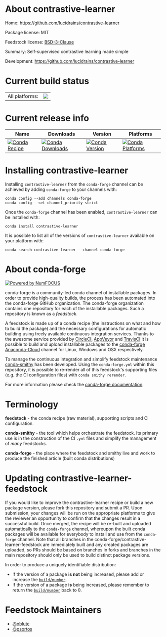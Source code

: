 About contrastive-learner
=========================

Home: https://github.com/lucidrains/contrastive-learner

Package license: MIT

Feedstock license: [BSD-3-Clause](https://github.com/conda-forge/contrastive-learner-feedstock/blob/master/LICENSE.txt)

Summary: Self-supervised contrastive learning made simple

Development: https://github.com/lucidrains/contrastive-learner

Current build status
====================


<table><tr><td>All platforms:</td>
    <td>
      <a href="https://dev.azure.com/conda-forge/feedstock-builds/_build/latest?definitionId=13073&branchName=master">
        <img src="https://dev.azure.com/conda-forge/feedstock-builds/_apis/build/status/contrastive-learner-feedstock?branchName=master">
      </a>
    </td>
  </tr>
</table>

Current release info
====================

| Name | Downloads | Version | Platforms |
| --- | --- | --- | --- |
| [![Conda Recipe](https://img.shields.io/badge/recipe-contrastive--learner-green.svg)](https://anaconda.org/conda-forge/contrastive-learner) | [![Conda Downloads](https://img.shields.io/conda/dn/conda-forge/contrastive-learner.svg)](https://anaconda.org/conda-forge/contrastive-learner) | [![Conda Version](https://img.shields.io/conda/vn/conda-forge/contrastive-learner.svg)](https://anaconda.org/conda-forge/contrastive-learner) | [![Conda Platforms](https://img.shields.io/conda/pn/conda-forge/contrastive-learner.svg)](https://anaconda.org/conda-forge/contrastive-learner) |

Installing contrastive-learner
==============================

Installing `contrastive-learner` from the `conda-forge` channel can be achieved by adding `conda-forge` to your channels with:

```
conda config --add channels conda-forge
conda config --set channel_priority strict
```

Once the `conda-forge` channel has been enabled, `contrastive-learner` can be installed with:

```
conda install contrastive-learner
```

It is possible to list all of the versions of `contrastive-learner` available on your platform with:

```
conda search contrastive-learner --channel conda-forge
```


About conda-forge
=================

[![Powered by NumFOCUS](https://img.shields.io/badge/powered%20by-NumFOCUS-orange.svg?style=flat&colorA=E1523D&colorB=007D8A)](http://numfocus.org)

conda-forge is a community-led conda channel of installable packages.
In order to provide high-quality builds, the process has been automated into the
conda-forge GitHub organization. The conda-forge organization contains one repository
for each of the installable packages. Such a repository is known as a *feedstock*.

A feedstock is made up of a conda recipe (the instructions on what and how to build
the package) and the necessary configurations for automatic building using freely
available continuous integration services. Thanks to the awesome service provided by
[CircleCI](https://circleci.com/), [AppVeyor](https://www.appveyor.com/)
and [TravisCI](https://travis-ci.com/) it is possible to build and upload installable
packages to the [conda-forge](https://anaconda.org/conda-forge)
[Anaconda-Cloud](https://anaconda.org/) channel for Linux, Windows and OSX respectively.

To manage the continuous integration and simplify feedstock maintenance
[conda-smithy](https://github.com/conda-forge/conda-smithy) has been developed.
Using the ``conda-forge.yml`` within this repository, it is possible to re-render all of
this feedstock's supporting files (e.g. the CI configuration files) with ``conda smithy rerender``.

For more information please check the [conda-forge documentation](https://conda-forge.org/docs/).

Terminology
===========

**feedstock** - the conda recipe (raw material), supporting scripts and CI configuration.

**conda-smithy** - the tool which helps orchestrate the feedstock.
                   Its primary use is in the construction of the CI ``.yml`` files
                   and simplify the management of *many* feedstocks.

**conda-forge** - the place where the feedstock and smithy live and work to
                  produce the finished article (built conda distributions)


Updating contrastive-learner-feedstock
======================================

If you would like to improve the contrastive-learner recipe or build a new
package version, please fork this repository and submit a PR. Upon submission,
your changes will be run on the appropriate platforms to give the reviewer an
opportunity to confirm that the changes result in a successful build. Once
merged, the recipe will be re-built and uploaded automatically to the
`conda-forge` channel, whereupon the built conda packages will be available for
everybody to install and use from the `conda-forge` channel.
Note that all branches in the conda-forge/contrastive-learner-feedstock are
immediately built and any created packages are uploaded, so PRs should be based
on branches in forks and branches in the main repository should only be used to
build distinct package versions.

In order to produce a uniquely identifiable distribution:
 * If the version of a package **is not** being increased, please add or increase
   the [``build/number``](https://docs.conda.io/projects/conda-build/en/latest/resources/define-metadata.html#build-number-and-string).
 * If the version of a package **is** being increased, please remember to return
   the [``build/number``](https://docs.conda.io/projects/conda-build/en/latest/resources/define-metadata.html#build-number-and-string)
   back to 0.

Feedstock Maintainers
=====================

* [@oblute](https://github.com/oblute/)
* [@psortos](https://github.com/psortos/)

